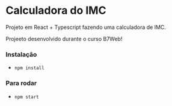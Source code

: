 # Calculadora do IMC

Projeto em React + Typescript fazendo uma calculadora de IMC.

Projeeto desenvolvido durante o curso B7Web!

### Instalação
- `npm install`

### Para rodar
- `npm start`